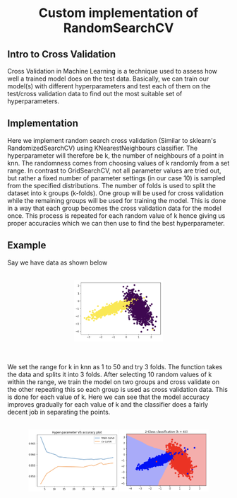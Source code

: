<h1 align="center">Custom implementation of RandomSearchCV</h1>

## Intro to Cross Validation

Cross Validation in Machine Learning is a technique used to assess how well a trained model does on the test data. Basically, we can train our model(s) with different hyperparameters and test each of them on the test/cross validation data to find out the most suitable set of hyperparameters.

## Implementation

Here we implement random search cross validation (Similar to sklearn's RandomizedSearchCV) using KNearestNeighbours classifier. The hyperparameter will therefore be k, the number of neighbours of a point in knn. The randomness comes from choosing values of k randomly from a set range. In contrast to GridSearchCV, not all parameter values are tried out, but rather a fixed number of parameter settings (in our case 10) is sampled from the specified distributions. The number of folds is used to split the dataset into k groups (k-folds). One group will be used for cross validation while the remaining groups will be used for training the model. This is done in a way that each group becomes the cross validation data for the model once. This process is repeated for each random value of k hence giving us proper accuracies which we can then use to find the best hyperparameter.

## Example

Say we have data as shown below<br><br>

<p align="center"><img src="assets/data.png" width=40%/></p><br>

We set the range for k in knn as 1 to 50 and try 3 folds. The function takes the data and splits it into 3 folds. After selecting 10 random values of k within the range, we train the model on two groups and cross validate on the other repeating this so each group is used as cross validation data. This is done for each value of k. Here we can see that the model accuracy improves gradually for each value of k and the classifier does a fairly decent job in separating the points.<br><br>

<p align="center"><img src="assets/tuning.png" width=40%/> <img src="assets/final.png" width=40%/></p><br>
